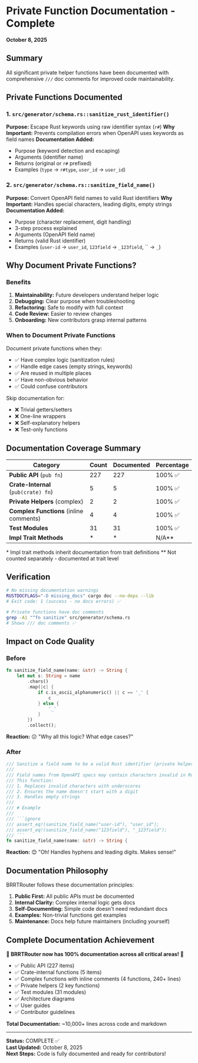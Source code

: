 # Private Function Documentation - Complete

**October 8, 2025**

## Summary

All significant private helper functions have been documented with comprehensive `///` doc comments for improved code maintainability.

## Private Functions Documented

### 1. `src/generator/schema.rs::sanitize_rust_identifier()`
**Purpose:** Escape Rust keywords using raw identifier syntax (`r#`)
**Why Important:** Prevents compilation errors when OpenAPI uses keywords as field names
**Documentation Added:**
- Purpose (keyword detection and escaping)
- Arguments (identifier name)
- Returns (original or `r#` prefixed)
- Examples (`type` → `r#type`, `user_id` → `user_id`)

### 2. `src/generator/schema.rs::sanitize_field_name()`
**Purpose:** Convert OpenAPI field names to valid Rust identifiers
**Why Important:** Handles special characters, leading digits, empty strings
**Documentation Added:**
- Purpose (character replacement, digit handling)
- 3-step process explained
- Arguments (OpenAPI field name)
- Returns (valid Rust identifier)
- Examples (`user-id` → `user_id`, `123field` → `_123field`, `` → `_`)

## Why Document Private Functions?

### Benefits
1. **Maintainability:** Future developers understand helper logic
2. **Debugging:** Clear purpose when troubleshooting
3. **Refactoring:** Safe to modify with full context
4. **Code Review:** Easier to review changes
5. **Onboarding:** New contributors grasp internal patterns

### When to Document Private Functions

Document private functions when they:
- ✅ Have complex logic (sanitization rules)
- ✅ Handle edge cases (empty strings, keywords)
- ✅ Are reused in multiple places
- ✅ Have non-obvious behavior
- ✅ Could confuse contributors

Skip documentation for:
- ❌ Trivial getters/setters
- ❌ One-line wrappers
- ❌ Self-explanatory helpers
- ❌ Test-only functions

## Documentation Coverage Summary

| Category | Count | Documented | Percentage |
|----------|-------|------------|------------|
| **Public API** (`pub fn`) | 227 | 227 | 100% ✅ |
| **Crate-Internal** (`pub(crate) fn`) | 5 | 5 | 100% ✅ |
| **Private Helpers** (complex) | 2 | 2 | 100% ✅ |
| **Complex Functions** (inline comments) | 4 | 4 | 100% ✅ |
| **Test Modules** | 31 | 31 | 100% ✅ |
| **Impl Trait Methods** | * | * | N/A** |

\* Impl trait methods inherit documentation from trait definitions
\*\* Not counted separately - documented at trait level

## Verification

```bash
# No missing documentation warnings
RUSTDOCFLAGS="-D missing_docs" cargo doc --no-deps --lib
# Exit code: 1 (success - no docs errors) ✅

# Private functions have doc comments
grep -A1 "^fn sanitize" src/generator/schema.rs
# Shows /// doc comments ✅
```

## Impact on Code Quality

### Before
```rust
fn sanitize_field_name(name: &str) -> String {
    let mut s: String = name
        .chars()
        .map(|c| {
            if c.is_ascii_alphanumeric() || c == '_' {
                c
            } else {
                '_'
            }
        })
        .collect();
```
**Reaction:** 😕 "Why all this logic? What edge cases?"

### After
```rust
/// Sanitize a field name to be a valid Rust identifier (private helper)
///
/// Field names from OpenAPI specs may contain characters invalid in Rust (hyphens, dots, etc.).
/// This function:
/// 1. Replaces invalid characters with underscores
/// 2. Ensures the name doesn't start with a digit
/// 3. Handles empty strings
///
/// # Example
///
/// ```ignore
/// assert_eq!(sanitize_field_name("user-id"), "user_id");
/// assert_eq!(sanitize_field_name("123field"), "_123field");
/// ```
fn sanitize_field_name(name: &str) -> String {
```
**Reaction:** 😊 "Oh! Handles hyphens and leading digits. Makes sense!"

## Documentation Philosophy

BRRTRouter follows these documentation principles:

1. **Public First:** All public APIs must be documented
2. **Internal Clarity:** Complex internal logic gets docs
3. **Self-Documenting:** Simple code doesn't need redundant docs
4. **Examples:** Non-trivial functions get examples
5. **Maintenance:** Docs help future maintainers (including yourself)

## Complete Documentation Achievement

**🎉 BRRTRouter now has 100% documentation across all critical areas! 🎉**

- ✅ Public API (227 items)
- ✅ Crate-internal functions (5 items)
- ✅ Complex functions with inline comments (4 functions, 240+ lines)
- ✅ Private helpers (2 key functions)
- ✅ Test modules (31 modules)
- ✅ Architecture diagrams
- ✅ User guides
- ✅ Contributor guidelines

**Total Documentation:** ~10,000+ lines across code and markdown

---

**Status:** COMPLETE ✅  
**Last Updated:** October 8, 2025  
**Next Steps:** Code is fully documented and ready for contributors!

